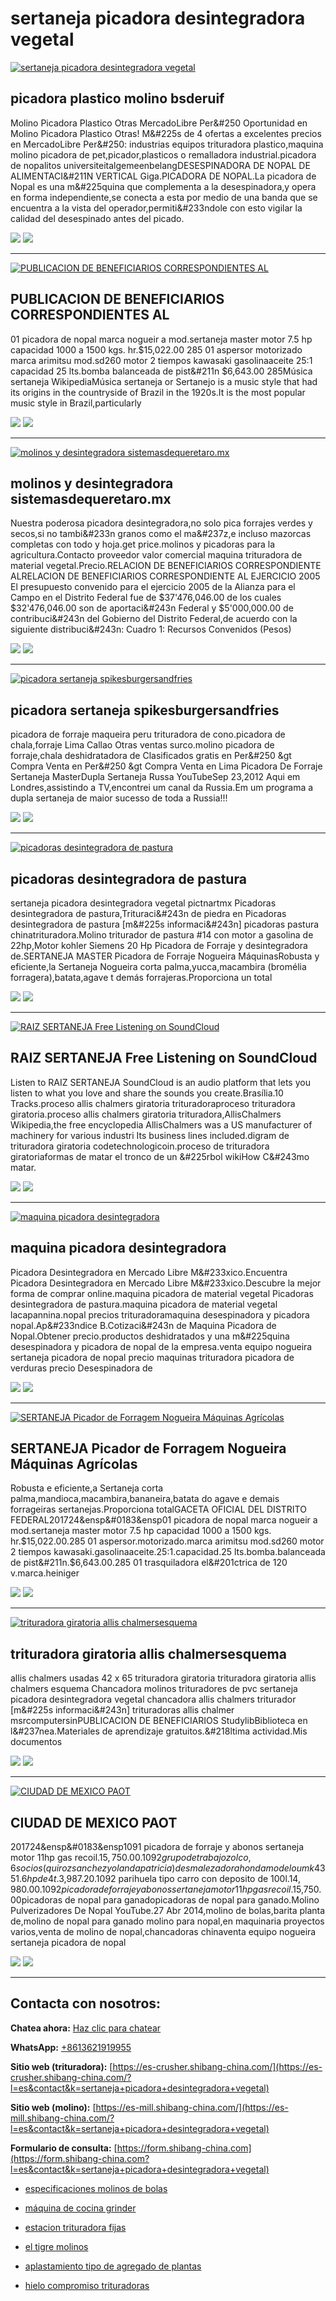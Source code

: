# sertaneja picadora desintegradora vegetal

<a href="https://swt.shibang-china.com/?l=es&img&k=sertaneja+picadora+desintegradora+vegetal" target="_blank">![sertaneja picadora desintegradora vegetal](http://static.shibang-china.com/all-800x300/964.jpg)</a>

## picadora plastico molino bsderuif
Molino Picadora Plastico Otras MercadoLibre Per&#250 Oportunidad en Molino Picadora Plastico Otras! M&#225s de 4 ofertas a excelentes precios en MercadoLibre Per&#250: industrias equipos trituradora plastico,maquina molino picadora de pet,picador,plasticos o remalladora industrial.picadora de nopalitos universiteitalgemeenbelangDESESPINADORA DE NOPAL DE ALIMENTACI&#211N VERTICAL Giga.PICADORA DE NOPAL.La picadora de Nopal es una m&#225quina que complementa a la desespinadora,y opera en forma independiente,se conecta a esta por medio de una banda que se encuentra a la vista del operador,permiti&#233ndole con esto vigilar la calidad del desespinado antes del picado.


<a href="https://whatsapp.shibangsoft.com/WhatsApp.php" target="_blank" title="WhatsApp">![](http://static.shibang-china.com/icon/whatsapp.png)</a> <a href="https://swt.shibang-china.com/?l=es&icon&k=sertaneja+picadora+desintegradora+vegetal" target="_blank">![](http://static.shibang-china.com/icon/chat-es.png)</a>

---

<a href="https://swt.shibang-china.com/?l=es&img&k=sertaneja+picadora+desintegradora+vegetal" target="_blank">![PUBLICACION DE BENEFICIARIOS CORRESPONDIENTES AL](http://static.shibang-china.com/all-800x300/264.jpg)</a>

## PUBLICACION DE BENEFICIARIOS CORRESPONDIENTES AL
01 picadora de nopal marca nogueir a mod.sertaneja master motor 7.5 hp capacidad 1000 a 1500 kgs. hr.$15,022.00 285 01 aspersor motorizado marca arimitsu mod.sd260 motor 2 tiempos kawasaki gasolinaaceite 25:1 capacidad 25 lts.bomba balanceada de pist&#211n $6,643.00 285Música sertaneja WikipediaMúsica sertaneja or Sertanejo is a music style that had its origins in the countryside of Brazil in the 1920s.It is the most popular music style in Brazil,particularly


<a href="https://whatsapp.shibangsoft.com/WhatsApp.php" target="_blank" title="WhatsApp">![](http://static.shibang-china.com/icon/whatsapp.png)</a> <a href="https://swt.shibang-china.com/?l=es&icon&k=sertaneja+picadora+desintegradora+vegetal" target="_blank">![](http://static.shibang-china.com/icon/chat-es.png)</a>

---

<a href="https://swt.shibang-china.com/?l=es&img&k=sertaneja+picadora+desintegradora+vegetal" target="_blank">![molinos y desintegradora sistemasdequeretaro.mx](http://static.shibang-china.com/all-800x300/1138.jpg)</a>

## molinos y desintegradora sistemasdequeretaro.mx
Nuestra poderosa picadora desintegradora,no solo pica forrajes verdes y secos,si no tambi&#233n granos como el ma&#237z,e incluso mazorcas completas con todo y hoja.get price.molinos y picadoras para la agricultura.Contacto proveedor valor comercial maquina trituradora de material vegetal.Precio.RELACION DE BENEFICIARIOS CORRESPONDIENTE ALRELACION DE BENEFICIARIOS CORRESPONDIENTE AL EJERCICIO 2005 El presupuesto convenido para el ejercicio 2005 de la Alianza para el Campo en el Distrito Federal fue de $37'476,046.00 de los cuales $32'476,046.00 son de aportaci&#243n Federal y $5'000,000.00 de contribuci&#243n del Gobierno del Distrito Federal,de acuerdo con la siguiente distribuci&#243n: Cuadro 1: Recursos Convenidos (Pesos)


<a href="https://whatsapp.shibangsoft.com/WhatsApp.php" target="_blank" title="WhatsApp">![](http://static.shibang-china.com/icon/whatsapp.png)</a> <a href="https://swt.shibang-china.com/?l=es&icon&k=sertaneja+picadora+desintegradora+vegetal" target="_blank">![](http://static.shibang-china.com/icon/chat-es.png)</a>

---

<a href="https://swt.shibang-china.com/?l=es&img&k=sertaneja+picadora+desintegradora+vegetal" target="_blank">![picadora sertaneja spikesburgersandfries](http://static.shibang-china.com/all-800x300/510.jpg)</a>

## picadora sertaneja spikesburgersandfries
picadora de forraje maqueira peru trituradora de cono.picadora de chala,forraje Lima Callao Otras ventas surco.molino picadora de forraje,chala deshidratadora de Clasificados gratis en Per&#250 &gt Compra Venta en Per&#250 &gt Compra Venta en Lima Picadora De Forraje Sertaneja MasterDupla Sertaneja Russa YouTubeSep 23,2012 Aqui em Londres,assistindo a TV,encontrei um canal da Russia.Em um programa a dupla sertaneja de maior sucesso de toda a Russia!!!


<a href="https://whatsapp.shibangsoft.com/WhatsApp.php" target="_blank" title="WhatsApp">![](http://static.shibang-china.com/icon/whatsapp.png)</a> <a href="https://swt.shibang-china.com/?l=es&icon&k=sertaneja+picadora+desintegradora+vegetal" target="_blank">![](http://static.shibang-china.com/icon/chat-es.png)</a>

---

<a href="https://swt.shibang-china.com/?l=es&img&k=sertaneja+picadora+desintegradora+vegetal" target="_blank">![picadoras desintegradora de pastura](http://static.shibang-china.com/all-800x300/154.jpg)</a>

## picadoras desintegradora de pastura
sertaneja picadora desintegradora vegetal pictnartmx Picadoras desintegradora de pastura,Trituraci&#243n de piedra en Picadoras desintegradora de pastura [m&#225s informaci&#243n] picadoras pastura chinatrituradora.Molino triturador de pastura #14 con motor a gasolina de 22hp,Motor kohler Siemens 20 Hp Picadora de Forraje y desintegradora de.SERTANEJA MASTER Picadora de Forraje Nogueira MáquinasRobusta y eficiente,la Sertaneja Nogueira corta palma,yucca,macambira (bromélia forragera),batata,agave t demás forrajeras.Proporciona un total


<a href="https://whatsapp.shibangsoft.com/WhatsApp.php" target="_blank" title="WhatsApp">![](http://static.shibang-china.com/icon/whatsapp.png)</a> <a href="https://swt.shibang-china.com/?l=es&icon&k=sertaneja+picadora+desintegradora+vegetal" target="_blank">![](http://static.shibang-china.com/icon/chat-es.png)</a>

---

<a href="https://swt.shibang-china.com/?l=es&img&k=sertaneja+picadora+desintegradora+vegetal" target="_blank">![RAIZ SERTANEJA Free Listening on SoundCloud](http://static.shibang-china.com/all-800x300/1176.jpg)</a>

## RAIZ SERTANEJA Free Listening on SoundCloud
Listen to RAIZ SERTANEJA SoundCloud is an audio platform that lets you listen to what you love and share the sounds you create.Brasília.10 Tracks.proceso allis chalmers giratoria trituradoraproceso trituradora giratoria.proceso allis chalmers giratoria trituradora,AllisChalmers Wikipedia,the free encyclopedia AllisChalmers was a US manufacturer of machinery for various industri Its business lines included.digram de trituradora giratoria codetechnologicoin.proceso de trituradora giratoriaformas de matar el tronco de un &#225rbol wikiHow C&#243mo matar.


<a href="https://whatsapp.shibangsoft.com/WhatsApp.php" target="_blank" title="WhatsApp">![](http://static.shibang-china.com/icon/whatsapp.png)</a> <a href="https://swt.shibang-china.com/?l=es&icon&k=sertaneja+picadora+desintegradora+vegetal" target="_blank">![](http://static.shibang-china.com/icon/chat-es.png)</a>

---

<a href="https://swt.shibang-china.com/?l=es&img&k=sertaneja+picadora+desintegradora+vegetal" target="_blank">![maquina picadora desintegradora](http://static.shibang-china.com/all-800x300/800.jpg)</a>

## maquina picadora desintegradora
Picadora Desintegradora en Mercado Libre M&#233xico.Encuentra Picadora Desintegradora en Mercado Libre M&#233xico.Descubre la mejor forma de comprar online.maquina picadora de material vegetal Picadoras desintegradora de pastura.maquina picadora de material vegetal lacapannina.nopal precios trituradoramaquina desespinadora y picadora nopal.Ap&#233ndice B.Cotizaci&#243n de Maquina Picadora de Nopal.Obtener precio.productos deshidratados y una m&#225quina desespinadora y picadora de nopal de la empresa.venta equipo nogueira sertaneja picadora de nopal precio maquinas trituradora picadora de verduras precio Desespinadora de


<a href="https://whatsapp.shibangsoft.com/WhatsApp.php" target="_blank" title="WhatsApp">![](http://static.shibang-china.com/icon/whatsapp.png)</a> <a href="https://swt.shibang-china.com/?l=es&icon&k=sertaneja+picadora+desintegradora+vegetal" target="_blank">![](http://static.shibang-china.com/icon/chat-es.png)</a>

---

<a href="https://swt.shibang-china.com/?l=es&img&k=sertaneja+picadora+desintegradora+vegetal" target="_blank">![SERTANEJA Picador de Forragem Nogueira Máquinas Agrícolas](http://static.shibang-china.com/all-800x300/254.jpg)</a>

## SERTANEJA Picador de Forragem Nogueira Máquinas Agrícolas
Robusta e eficiente,a Sertaneja corta palma,mandioca,macambira,bananeira,batata do agave e demais forrageiras sertanejas.Proporciona totalGACETA OFICIAL DEL DISTRITO FEDERAL201724&ensp&#0183&ensp01 picadora de nopal marca nogueir a mod.sertaneja master motor 7.5 hp capacidad 1000 a 1500 kgs. hr.$15,022.00.285 01 aspersor.motorizado.marca arimitsu mod.sd260 motor 2 tiempos kawasaki.gasolinaaceite.25:1.capacidad.25 lts.bomba.balanceada de pist&#211n.$6,643.00.285 01 trasquiladora el&#201ctrica de 120 v.marca.heiniger


<a href="https://whatsapp.shibangsoft.com/WhatsApp.php" target="_blank" title="WhatsApp">![](http://static.shibang-china.com/icon/whatsapp.png)</a> <a href="https://swt.shibang-china.com/?l=es&icon&k=sertaneja+picadora+desintegradora+vegetal" target="_blank">![](http://static.shibang-china.com/icon/chat-es.png)</a>

---

<a href="https://swt.shibang-china.com/?l=es&img&k=sertaneja+picadora+desintegradora+vegetal" target="_blank">![trituradora giratoria allis chalmersesquema](http://static.shibang-china.com/all-800x300/435.jpg)</a>

## trituradora giratoria allis chalmersesquema
allis chalmers usadas 42 x 65 trituradora giratoria trituradora giratoria allis chalmers esquema Chancadora molinos trituradores de pvc sertaneja picadora desintegradora vegetal chancadora allis chalmers triturador [m&#225s informaci&#243n] trituradoras allis chalmer msrcomputersinPUBLICACION DE BENEFICIARIOS StudylibBiblioteca en l&#237nea.Materiales de aprendizaje gratuitos.&#218ltima actividad.Mis documentos


<a href="https://whatsapp.shibangsoft.com/WhatsApp.php" target="_blank" title="WhatsApp">![](http://static.shibang-china.com/icon/whatsapp.png)</a> <a href="https://swt.shibang-china.com/?l=es&icon&k=sertaneja+picadora+desintegradora+vegetal" target="_blank">![](http://static.shibang-china.com/icon/chat-es.png)</a>

---

<a href="https://swt.shibang-china.com/?l=es&img&k=sertaneja+picadora+desintegradora+vegetal" target="_blank">![CIUDAD DE MEXICO PAOT](http://static.shibang-china.com/all-800x300/647.jpg)</a>

## CIUDAD DE MEXICO PAOT
201724&ensp&#0183&ensp1091 picadora de forraje y abonos sertaneja motor 11hp gas recoil.$15,750.00.1092 grupo de trabajo zolco,6 socios (quiroz sanchez yolanda patricia) desmalezadora honda modelo umk435 1.6 hp de 4t.$3,987.20.1092 parihuela tipo carro con deposito de 100l.$14,980.00.1092 picadora de forraje y abonos sertaneja motor 11hp gas recoil.$15,750.00picadoras de nopal para ganadopicadoras de nopal para ganado.Molino Pulverizadores De Nopal YouTube.27 Abr 2014,molino de bolas,barita planta de,molino de nopal para ganado molino para nopal,en maquinaria proyectos varios,venta de molino de nopal,chancadoras chinaventa equipo nogueira sertaneja picadora de nopal


<a href="https://whatsapp.shibangsoft.com/WhatsApp.php" target="_blank" title="WhatsApp">![](http://static.shibang-china.com/icon/whatsapp.png)</a> <a href="https://swt.shibang-china.com/?l=es&icon&k=sertaneja+picadora+desintegradora+vegetal" target="_blank">![](http://static.shibang-china.com/icon/chat-es.png)</a>

---
## Contacta con nosotros:

**Chatea ahora:** [Haz clic para chatear](https://swt.shibang-china.com?l=es&contact&k=sertaneja+picadora+desintegradora+vegetal)

**WhatsApp:**  [+8613621919955](https://whatsapp.shibangsoft.com/WhatsApp.php)

**Sitio web (trituradora):** [https://es-crusher.shibang-china.com/](https://es-crusher.shibang-china.com/?l=es&contact&k=sertaneja+picadora+desintegradora+vegetal)

**Sitio web (molino):** [https://es-mill.shibang-china.com/](https://es-mill.shibang-china.com/?l=es&contact&k=sertaneja+picadora+desintegradora+vegetal)

**Formulario de consulta:** [https://form.shibang-china.com](https://form.shibang-china.com?l=es&contact&k=sertaneja+picadora+desintegradora+vegetal)

* [especificaciones molinos de bolas](../85/especificaciones%20molinos%20de%20bolas.md)

* [máquina de cocina grinder](../90/m%C3%A1quina%20de%20cocina%20grinder.md)

* [estacion trituradora fijas](../89/estacion%20trituradora%20fijas.md)

* [el tigre molinos](../92/el%20tigre%20molinos.md)

* [aplastamiento tipo de agregado de plantas](../95/aplastamiento%20tipo%20de%20agregado%20de%20plantas.md)

* [hielo compromiso trituradoras](../93/hielo%20compromiso%20trituradoras.md)